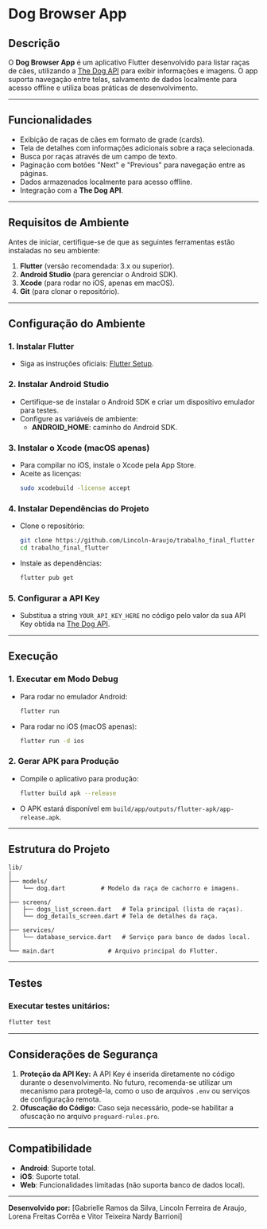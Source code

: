 # **Dog Browser App**

## **Descrição**
O **Dog Browser App** é um aplicativo Flutter desenvolvido para listar raças de cães, utilizando a [The Dog API](https://thedogapi.com) para exibir informações e imagens. O app suporta navegação entre telas, salvamento de dados localmente para acesso offline e utiliza boas práticas de desenvolvimento.

---

## **Funcionalidades**
- Exibição de raças de cães em formato de grade (cards).
- Tela de detalhes com informações adicionais sobre a raça selecionada.
- Busca por raças através de um campo de texto.
- Paginação com botões "Next" e "Previous" para navegação entre as páginas.
- Dados armazenados localmente para acesso offline.
- Integração com a **The Dog API**.

---

## **Requisitos de Ambiente**
Antes de iniciar, certifique-se de que as seguintes ferramentas estão instaladas no seu ambiente:

1. **Flutter** (versão recomendada: 3.x ou superior).
2. **Android Studio** (para gerenciar o Android SDK).
3. **Xcode** (para rodar no iOS, apenas em macOS).
4. **Git** (para clonar o repositório).

---

## **Configuração do Ambiente**

### **1. Instalar Flutter**
- Siga as instruções oficiais: [Flutter Setup](https://docs.flutter.dev/get-started/install).

### **2. Instalar Android Studio**
- Certifique-se de instalar o Android SDK e criar um dispositivo emulador para testes.
- Configure as variáveis de ambiente:
  - **ANDROID_HOME**: caminho do Android SDK.

### **3. Instalar o Xcode (macOS apenas)**
- Para compilar no iOS, instale o Xcode pela App Store.
- Aceite as licenças:
  ```bash
  sudo xcodebuild -license accept
  ```

### **4. Instalar Dependências do Projeto**
- Clone o repositório:
  ```bash
  git clone https://github.com/Lincoln-Araujo/trabalho_final_flutter
  cd trabalho_final_flutter
  ```
- Instale as dependências:
  ```bash
  flutter pub get
  ```

### **5. Configurar a API Key**
- Substitua a string `YOUR_API_KEY_HERE` no código pelo valor da sua API Key obtida na [The Dog API](https://thedogapi.com).

---

## **Execução**

### **1. Executar em Modo Debug**
- Para rodar no emulador Android:
  ```bash
  flutter run
  ```
- Para rodar no iOS (macOS apenas):
  ```bash
  flutter run -d ios
  ```

### **2. Gerar APK para Produção**
- Compile o aplicativo para produção:
  ```bash
  flutter build apk --release
  ```
- O APK estará disponível em `build/app/outputs/flutter-apk/app-release.apk`.

---

## **Estrutura do Projeto**

```
lib/
│
├── models/
│   └── dog.dart          # Modelo da raça de cachorro e imagens.
│
├── screens/
│   ├── dogs_list_screen.dart   # Tela principal (lista de raças).
│   └── dog_details_screen.dart # Tela de detalhes da raça.
│
├── services/
│   └── database_service.dart   # Serviço para banco de dados local.
│
└── main.dart               # Arquivo principal do Flutter.
```

---

## **Testes**
### Executar testes unitários:
```bash
flutter test
```

---

## **Considerações de Segurança**
1. **Proteção da API Key:** A API Key é inserida diretamente no código durante o desenvolvimento. No futuro, recomenda-se utilizar um mecanismo para protegê-la, como o uso de arquivos `.env` ou serviços de configuração remota.
2. **Ofuscação do Código:** Caso seja necessário, pode-se habilitar a ofuscação no arquivo `proguard-rules.pro`.

---

## **Compatibilidade**
- **Android**: Suporte total.
- **iOS**: Suporte total.
- **Web**: Funcionalidades limitadas (não suporta banco de dados local).

---

**Desenvolvido por:** [Gabrielle Ramos da Silva, Lincoln Ferreira de Araujo, Lorena Freitas Corrêa e Vitor Teixeira Nardy Barrioni]

